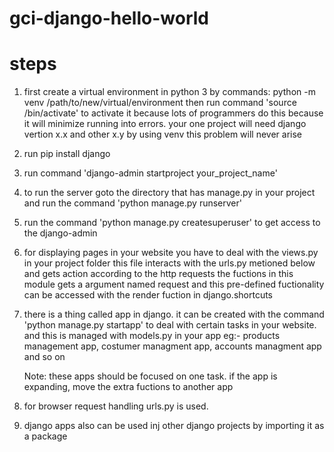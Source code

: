 # gci-django-hello-world
# steps
1. first create a virtual environment in python 3 by commands:
    python -m venv /path/to/new/virtual/environment
    then run command 'source <venv>/bin/activate' to activate it
    because lots of programmers do this because it will minimize
    running into errors. your one project will need django vertion
    x.x and other x.y by using venv this problem will never arise
    
2. run pip install django
3. run command 'django-admin startproject your_project_name'
4. to run the server goto the directory that has manage.py in your project
   and run the command 'python manage.py runserver'

5. run the command 'python manage.py createsuperuser' to get access to the
  django-admin
 
6. for displaying pages in your website you have to deal with the views.py
  in your project folder this file interacts with the urls.py metioned below
  and gets action according to the http requests the fuctions in this module
  gets a argument named request and this pre-defined fuctionality can be
  accessed with the render fuction in django.shortcuts
  
7. there is a thing called app in django. it can be created with the command
 'python manage.py startapp' to deal with certain tasks in your website.
 and this is managed with models.py in your app
   eg:- products management app, costumer managment app, accounts managment app
        and so on
        
   Note: these apps should be focused on one task. if the app is expanding, 
         move the extra fuctions to another app
         
8. for browser request handling urls.py is used.

9. django apps also can be used inj other django projects by importing it 
   as a package
